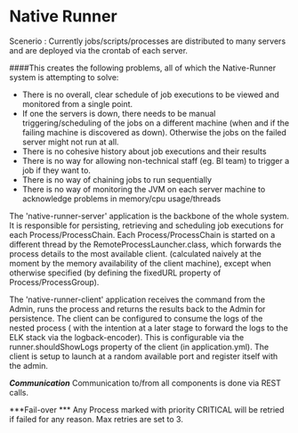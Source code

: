  # Native Runner


Scenerio : Currently jobs/scripts/processes are distributed to many servers and are deployed via the crontab of each server.

####This creates the following problems, all of which the Native-Runner system is attempting to solve:
- There is no overall, clear schedule of job executions to be viewed and monitored from a single point.
- If one the servers is down, there needs to be manual triggering/scheduling of the jobs on a different machine (when and if the failing machine is discovered as down). Otherwise the jobs on the failed server might not run at all.
- There is no cohesive history about job executions and their results
- There is no way for allowing non-technical staff (eg. BI team) to trigger a job if they want to.
- There is no way of chaining jobs to run sequentially
- There is no way of monitoring the JVM on each server machine to acknowledge problems in memory/cpu usage/threads


The 'native-runner-server' application is the backbone of the whole system.  It is responsible for persisting, retrieving and scheduling job executions for each Process/ProcessChain.  Each Process/ProcessChain is started on a different thread by the RemoteProcessLauncher.class, which forwards the process details to the most available client. (calculated naively at the moment by the memory availability of the client machine), except when otherwise specified (by defining the fixedURL property of Process/ProcessGroup).

The 'native-runner-client' application receives the command from the Admin, runs the process and returns the results back to the Admin for persistence.  The client can be configured to consume the logs of the nested process ( with the intention at a later stage to forward the logs to the ELK stack via the logback-encoder).  This is configurable via the runner.shouldShowLogs property of the client (in application.yml). The client is setup to launch at a random available port and register itself with the admin.



***Communication***
Communication to/from all components is done via REST calls.



***Fail-over ***
Any Process marked with priority CRITICAL will be retried if failed for any reason. Max retries are set to 3. 

